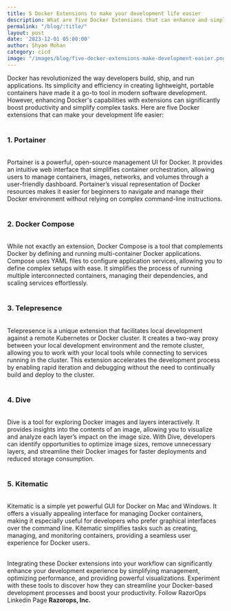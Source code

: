 ```yaml
---
title: 5 Docker Extensions to make your development life easier
description: What are five Docker Extensions that can enhance and simplify your development workflow?
permalink: "/blog/:title/"
layout: post
date: '2023-12-01 05:00:00'
author: Shyam Mohan
category: cicd
image: "/images/blog/five-docker-extensions-make-development-easier.png"
---
```


Docker has revolutionized the way developers build, ship, and run applications. Its simplicity and efficiency in creating lightweight, portable containers have made it a go-to tool in modern software development. However, enhancing Docker's capabilities with extensions can significantly boost productivity and simplify complex tasks. Here are five Docker extensions that can make your development life easier:
<br>
<br>

### **1. Portainer**
<br>
Portainer is a powerful, open-source management UI for Docker. It provides an intuitive web interface that simplifies container orchestration, allowing users to manage containers, images, networks, and volumes through a user-friendly dashboard. Portainer’s visual representation of Docker resources makes it easier for beginners to navigate and manage their Docker environment without relying on complex command-line instructions.
<br>
<br>

### **2. Docker Compose**
<br>
While not exactly an extension, Docker Compose is a tool that complements Docker by defining and running multi-container Docker applications. Compose uses YAML files to configure application services, allowing you to define complex setups with ease. It simplifies the process of running multiple interconnected containers, managing their dependencies, and scaling services effortlessly.
<br>
<br>

### **3. Telepresence**
<br>
Telepresence is a unique extension that facilitates local development against a remote Kubernetes or Docker cluster. It creates a two-way proxy between your local development environment and the remote cluster, allowing you to work with your local tools while connecting to services running in the cluster. This extension accelerates the development process by enabling rapid iteration and debugging without the need to continually build and deploy to the cluster.
<br>
<br>

### **4. Dive**
<br>
Dive is a tool for exploring Docker images and layers interactively. It provides insights into the contents of an image, allowing you to visualize and analyze each layer’s impact on the image size. With Dive, developers can identify opportunities to optimize image sizes, remove unnecessary layers, and streamline their Docker images for faster deployments and reduced storage consumption.
<br>
<br>

### **5. Kitematic**
<br>
Kitematic is a simple yet powerful GUI for Docker on Mac and Windows. It offers a visually appealing interface for managing Docker containers, making it especially useful for developers who prefer graphical interfaces over the command line. Kitematic simplifies tasks such as creating, managing, and monitoring containers, providing a seamless user experience for Docker users.
<br>
<br>

Integrating these Docker extensions into your workflow can significantly enhance your development experience by simplifying management, optimizing performance, and providing powerful visualizations. Experiment with these tools to discover how they can streamline your Docker-based development processes and boost your productivity. Follow RazorOps Linkedin Page <a href="https://www.linkedin.com/company/razorops/" target=_blank style="text-decoration: none"> <b>Razorops, Inc.</b></a>
